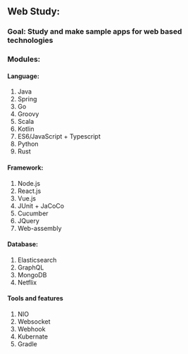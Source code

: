 ## Web Study:
### Goal: Study and make sample apps for web based technologies
### Modules:
#### Language:
1. Java
1. Spring
1. Go
1. Groovy
1. Scala
1. Kotlin
1. ES6/JavaScript + Typescript
1. Python
1. Rust
#### Framework:
1. Node.js
1. React.js
1. Vue.js
1. JUnit + JaCoCo
1. Cucumber
1. JQuery
1. Web-assembly
#### Database:
1. Elasticsearch
1. GraphQL
1. MongoDB
1. Netflix
#### Tools and features
1. NIO
1. Websocket
1. Webhook
1. Kubernate
1. Gradle

